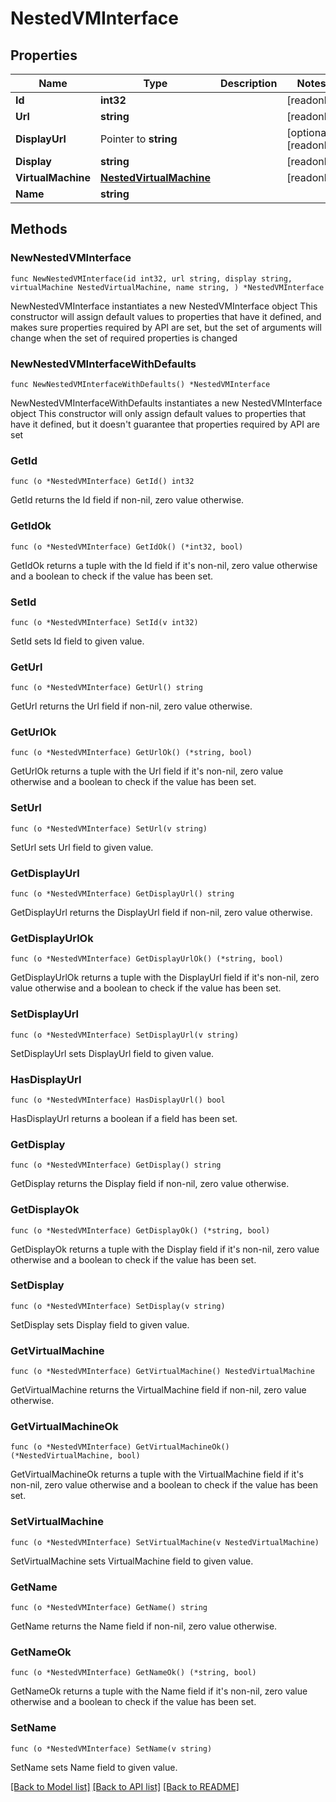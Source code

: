 # NestedVMInterface

## Properties

Name | Type | Description | Notes
------------ | ------------- | ------------- | -------------
**Id** | **int32** |  | [readonly] 
**Url** | **string** |  | [readonly] 
**DisplayUrl** | Pointer to **string** |  | [optional] [readonly] 
**Display** | **string** |  | [readonly] 
**VirtualMachine** | [**NestedVirtualMachine**](NestedVirtualMachine.md) |  | [readonly] 
**Name** | **string** |  | 

## Methods

### NewNestedVMInterface

`func NewNestedVMInterface(id int32, url string, display string, virtualMachine NestedVirtualMachine, name string, ) *NestedVMInterface`

NewNestedVMInterface instantiates a new NestedVMInterface object
This constructor will assign default values to properties that have it defined,
and makes sure properties required by API are set, but the set of arguments
will change when the set of required properties is changed

### NewNestedVMInterfaceWithDefaults

`func NewNestedVMInterfaceWithDefaults() *NestedVMInterface`

NewNestedVMInterfaceWithDefaults instantiates a new NestedVMInterface object
This constructor will only assign default values to properties that have it defined,
but it doesn't guarantee that properties required by API are set

### GetId

`func (o *NestedVMInterface) GetId() int32`

GetId returns the Id field if non-nil, zero value otherwise.

### GetIdOk

`func (o *NestedVMInterface) GetIdOk() (*int32, bool)`

GetIdOk returns a tuple with the Id field if it's non-nil, zero value otherwise
and a boolean to check if the value has been set.

### SetId

`func (o *NestedVMInterface) SetId(v int32)`

SetId sets Id field to given value.


### GetUrl

`func (o *NestedVMInterface) GetUrl() string`

GetUrl returns the Url field if non-nil, zero value otherwise.

### GetUrlOk

`func (o *NestedVMInterface) GetUrlOk() (*string, bool)`

GetUrlOk returns a tuple with the Url field if it's non-nil, zero value otherwise
and a boolean to check if the value has been set.

### SetUrl

`func (o *NestedVMInterface) SetUrl(v string)`

SetUrl sets Url field to given value.


### GetDisplayUrl

`func (o *NestedVMInterface) GetDisplayUrl() string`

GetDisplayUrl returns the DisplayUrl field if non-nil, zero value otherwise.

### GetDisplayUrlOk

`func (o *NestedVMInterface) GetDisplayUrlOk() (*string, bool)`

GetDisplayUrlOk returns a tuple with the DisplayUrl field if it's non-nil, zero value otherwise
and a boolean to check if the value has been set.

### SetDisplayUrl

`func (o *NestedVMInterface) SetDisplayUrl(v string)`

SetDisplayUrl sets DisplayUrl field to given value.

### HasDisplayUrl

`func (o *NestedVMInterface) HasDisplayUrl() bool`

HasDisplayUrl returns a boolean if a field has been set.

### GetDisplay

`func (o *NestedVMInterface) GetDisplay() string`

GetDisplay returns the Display field if non-nil, zero value otherwise.

### GetDisplayOk

`func (o *NestedVMInterface) GetDisplayOk() (*string, bool)`

GetDisplayOk returns a tuple with the Display field if it's non-nil, zero value otherwise
and a boolean to check if the value has been set.

### SetDisplay

`func (o *NestedVMInterface) SetDisplay(v string)`

SetDisplay sets Display field to given value.


### GetVirtualMachine

`func (o *NestedVMInterface) GetVirtualMachine() NestedVirtualMachine`

GetVirtualMachine returns the VirtualMachine field if non-nil, zero value otherwise.

### GetVirtualMachineOk

`func (o *NestedVMInterface) GetVirtualMachineOk() (*NestedVirtualMachine, bool)`

GetVirtualMachineOk returns a tuple with the VirtualMachine field if it's non-nil, zero value otherwise
and a boolean to check if the value has been set.

### SetVirtualMachine

`func (o *NestedVMInterface) SetVirtualMachine(v NestedVirtualMachine)`

SetVirtualMachine sets VirtualMachine field to given value.


### GetName

`func (o *NestedVMInterface) GetName() string`

GetName returns the Name field if non-nil, zero value otherwise.

### GetNameOk

`func (o *NestedVMInterface) GetNameOk() (*string, bool)`

GetNameOk returns a tuple with the Name field if it's non-nil, zero value otherwise
and a boolean to check if the value has been set.

### SetName

`func (o *NestedVMInterface) SetName(v string)`

SetName sets Name field to given value.



[[Back to Model list]](../README.md#documentation-for-models) [[Back to API list]](../README.md#documentation-for-api-endpoints) [[Back to README]](../README.md)


